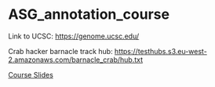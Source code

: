 # ASG_annotation_course


Link to UCSC: https://genome.ucsc.edu/


Crab hacker barnacle track hub:  https://testhubs.s3.eu-west-2.amazonaws.com/barnacle_crab/hub.txt  

[Course Slides](https://docs.google.com/presentation/d/15IWGrzdEPrsfpgErR6WTlR9SV7sU_8bsSU_yDtYGqwc/edit?usp=sharing)
